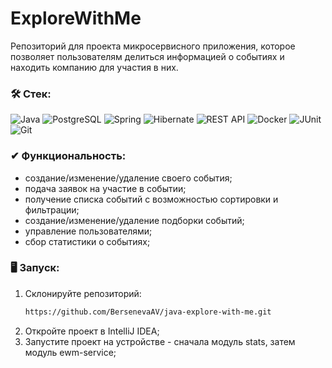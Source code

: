 # ExploreWithMe
Репозиторий для проекта микросервисного приложения, которое позволяет пользователям делиться информацией о событиях и находить компанию для участия в них.
### &#128736; Стек:
![Java](https://img.shields.io/badge/java-%25?style=for-the-badge&logo=java&color=blue)
![PostgreSQL](https://img.shields.io/badge/PostgreSQL-%252300758F.svg?style=for-the-badge&logo=PostgreSQL&color=lightskyblue)
![Spring](https://img.shields.io/badge/spring-%25?style=for-the-badge&logo=spring&color=lavenderblush)
![Hibernate](https://img.shields.io/badge/Hibernate-%25?style=for-the-badge&logo=hibernate&color=peru)
![REST API](https://img.shields.io/badge/REST%20API-%23266999.svg?style=for-the-badge&color=teal)
![Docker](https://img.shields.io/badge/docker-%25?style=for-the-badge&logo=docker&color=gainsboro)
![JUnit](https://img.shields.io/badge/JUnit-%25?style=for-the-badge&color=crimson)
![Git](https://img.shields.io/badge/Git-%25.svg?style=for-the-badge&logo=git&color=black)

### ✔ Функциональность:
 - создание/изменение/удаление своего события;
 - подача заявок на участие в событии;
 - получение списка событий с возможностью сортировки и фильтрации;
 - создание/изменение/удаление подборки событий;
 - управление пользователями;
 - сбор статистики о событиях;

### 🖥️ Запуск:
1. Склонируйте репозиторий:
   ```sh
   https://github.com/BersenevaAV/java-explore-with-me.git
   ```
2. Откройте проект в IntelliJ IDEA;
3. Запустите проект на устройстве - сначала модуль stats, затем модуль ewm-service;
 
